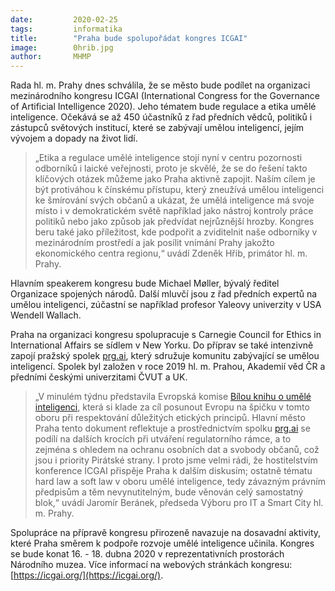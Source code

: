 ```yaml
---
date:         2020-02-25
tags:         informatika
title:        "Praha bude spolupořádat kongres ICGAI"
image: 	      0hrib.jpg
author:       MHMP
---
```


Rada hl. m. Prahy dnes schválila, že se město bude podílet na organizaci mezinárodního kongresu ICGAI (International Congress for the Governance of Artificial Intelligence 2020). Jeho tématem bude regulace a etika umělé inteligence. Očekává se až 450 účastníků z řad předních vědců, politiků i zástupců světových institucí, které se zabývají umělou inteligencí, jejím vývojem a dopady na život lidí.

> „Etika a regulace umělé inteligence stojí nyní v centru pozornosti odborníků i laické veřejnosti, proto je skvělé, že se do řešení takto klíčových otázek můžeme jako Praha aktivně zapojit. Naším cílem je být protiváhou k čínskému přístupu, který zneužívá umělou inteligenci ke šmírování svých občanů a ukázat, že umělá inteligence má svoje místo i v demokratickém světě například jako nástroj kontroly práce politiků nebo jako způsob jak předvídat nejrůznější hrozby. Kongres beru také jako příležitost, kde podpořit a zviditelnit naše odborníky v mezinárodním prostředí a jak posílit vnímání Prahy jakožto ekonomického centra regionu,“ uvádí Zdeněk Hřib, primátor hl. m. Prahy.

Hlavním speakerem kongresu bude Michael Møller, bývalý ředitel Organizace spojených národů. Další mluvčí jsou z řad předních expertů na umělou inteligenci, zúčastní se například profesor Yaleovy univerzity v USA Wendell Wallach.

Praha na organizaci kongresu spolupracuje s Carnegie Council for Ethics in International Affairs se sídlem v New Yorku. Do příprav se také intenzivně zapojí pražský spolek [prg.ai](http://prg.ai/), který sdružuje komunitu zabývající se umělou inteligencí. Spolek byl založen v roce 2019 hl. m. Prahou, Akademií věd ČR a předními českými univerzitami ČVUT a UK. 

> „V minulém týdnu představila Evropská komise [Bílou knihu o umělé inteligenci](https://ec.europa.eu/czech-republic/news/200219_digitaleu_cs), která si klade za cíl posunout Evropu na špičku v tomto oboru při respektování důležitých etických principů. Hlavní město Praha tento dokument reflektuje a prostřednictvím spolku [prg.ai](http://prg.ai/) se podílí na dalších krocích při utváření regulatorního rámce, a to zejména s ohledem na ochranu osobních dat a svobody občanů, což jsou i priority Pirátské strany. I proto jsme velmi rádi, že hostitelstvím konference ICGAI přispěje Praha k dalším diskusím; ostatně tématu hard law a soft law v oboru umělé inteligence, tedy závazným právním předpisům a těm nevynutitelným, bude věnován celý samostatný blok,“ uvádí Jaromír Beránek, předseda Výboru pro IT a Smart City hl. m. Prahy.

Spolupráce na přípravě kongresu přirozeně navazuje na dosavadní aktivity, které Praha směrem k podpoře rozvoje umělé inteligence učinila. Kongres se bude konat 16. - 18. dubna 2020 v reprezentativních prostorách Národního muzea. Více informací na webových stránkách kongresu: [https://icgai.org/](https://icgai.org/).


